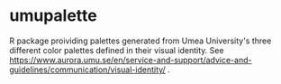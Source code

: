 # umupalette
R package proividing palettes generated from Umea University's three different color palettes defined in their visual identity. See  https://www.aurora.umu.se/en/service-and-support/advice-and-guidelines/communication/visual-identity/ .
